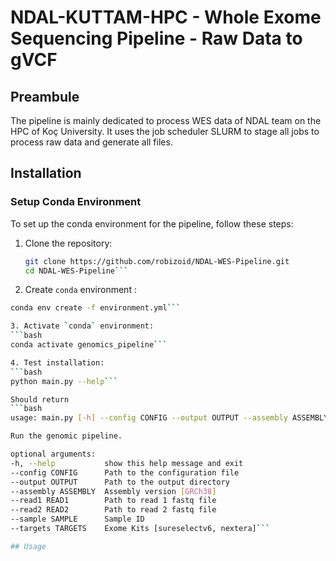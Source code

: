 # NDAL-KUTTAM-HPC - Whole Exome Sequencing Pipeline - Raw Data to gVCF

## Preambule
The pipeline is mainly dedicated to process WES data of NDAL team on the HPC of Koç University.
It uses the job scheduler SLURM to stage all jobs to process raw data and generate all files.

## Installation 

### Setup Conda Environment

To set up the conda environment for the pipeline, follow these steps:

1. Clone the repository:
   ```bash
   git clone https://github.com/robizoid/NDAL-WES-Pipeline.git
   cd NDAL-WES-Pipeline```

2. Create `conda` environment :
  ```bash
  conda env create -f environment.yml```

3. Activate `conda` environment:
  ```bash
  conda activate genomics_pipeline```

4. Test installation:
```bash
python main.py --help```

Should return
```bash
usage: main.py [-h] --config CONFIG --output OUTPUT --assembly ASSEMBLY --read1 READ1 --read2 READ2 --sample SAMPLE --targets TARGETS

Run the genomic pipeline.

optional arguments:
  -h, --help           show this help message and exit
  --config CONFIG      Path to the configuration file
  --output OUTPUT      Path to the output directory
  --assembly ASSEMBLY  Assembly version [GRCh38]
  --read1 READ1        Path to read 1 fastq file
  --read2 READ2        Path to read 2 fastq file
  --sample SAMPLE      Sample ID
  --targets TARGETS    Exome Kits [sureselectv6, nextera]```

## Usage
